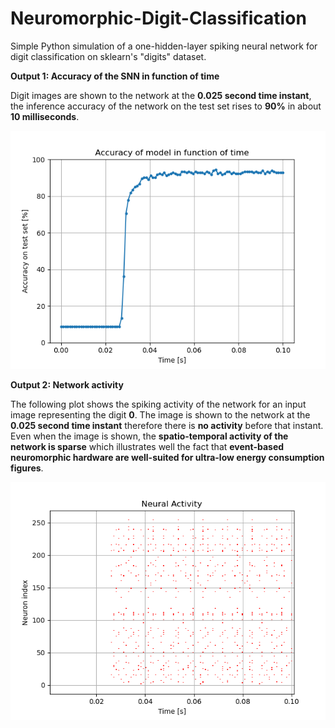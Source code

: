 # Neuromorphic-Digit-Classification
 Simple Python simulation of a one-hidden-layer spiking neural network for digit classification on sklearn's "digits" dataset.
 
**Output 1: Accuracy of the SNN in function of time**

Digit images are shown to the network at the **0.025 second time instant**, the inference accuracy of the network on the test set rises to **90%** in about **10 milliseconds**.

![Alt text](Accuracy_evo.png?raw=true "Accuracy of the model in function of time")

**Output 2: Network activity**

The following plot shows the spiking activity of the network for an input image representing the digit **0**. The image is shown to the network at the **0.025 second time instant** therefore there is **no activity** before that instant. Even when the image is shown, the **spatio-temporal activity of the network is sparse** which illustrates well the fact that **event-based neuromorphic hardware are well-suited for ultra-low energy consumption figures**.

![Alt text](neural_act.png?raw=true "Network activity")

